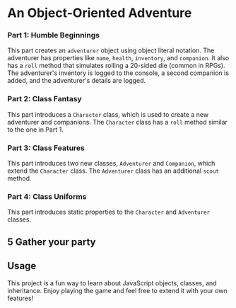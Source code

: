 # An Object-Oriented Adventure

### Part 1: Humble Beginnings

This part creates an `adventurer` object using object literal notation. The adventurer has properties like `name`, `health`, `inventory`, and `companion`. It also has a `roll` method that simulates rolling a 20-sided die (common in RPGs). The adventurer's inventory is logged to the console, a second companion is added, and the adventurer's details are logged.

### Part 2: Class Fantasy

This part introduces a `Character` class, which is used to create a new adventurer and companions. The `Character` class has a `roll` method similar to the one in Part 1.

### Part 3: Class Features

This part introduces two new classes, `Adventurer` and `Companion`, which extend the `Character` class. The `Adventurer` class has an additional `scout` method.

### Part 4: Class Uniforms

This part introduces static properties to the `Character` and `Adventurer` classes.


## 5 Gather your party

## Usage 
This project is a fun way to learn about JavaScript objects, classes, and inheritance. Enjoy playing the game and feel free to extend it with your own features!